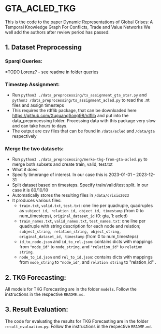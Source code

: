 
# GTA_ACLED_TKG

This is the code to the paper Dynamic Representations of Global Crises: A Temporal Knowledge Graph For Conflicts, Trade and Value Networks
We well add the authors after review period has passed.

## 1. Dataset Preprocessing 
### Sparql Queries:
*TODO Lorenz?  - see readme in folder queries

### Timestep Assignment:
* Run ```python3 ./data_preprocessing/ts_assignment_gta_star.py``` and ```python3 /data_preprocessing/ts_assignment_acled.py``` to read the .nt files and assign timesteps
* This requires the rdflib package, that can be downloaded here https://github.com/XuguangSong98/rdflib and put into the data_preprocessing folder. Processing data with this package very slow and can take hours to days.
* The output are csv files that can be found in ```/data/acled``` and ```/data/gta``` respectively

### Merge the two datasets:
* Run ```python3 ./data_preprocessing/merke-tkg-from-gta-acled.py``` to merge both subsets and create train, valid, test.txt
* What it does:
 * Specify timerange of interest. In our case this is 2023-01-01 – 2023-12-31
 * Split dataset based on timesteps. Specify train/valid/test split. In our case it is 80/10/10
 * Automatically stores the resulting files in ```/data/crisis2023```
* It produces various files:
  * ```train.txt```, ```valid.txt```, ```test.txt```: one line per quadruple, quadruples as ```subject_id, relation_id, object_id, timestamp``` (from 0 to num_timesteps), ```original_dataset_id``` (0: gta, 1: acled)
  * ```train_names.txt```, ```valid_names.txt```, ```test_names.txt```: one line per quadruple with string description for each node and relation; ```subject_string, relation_string, object_string, original_dataset_id, timestamp``` (from 0 to num_timesteps)
  * ```id_to_node.json``` and ```id_to_rel.json```: contains dicts with mappings from ```"node_id"``` to ```node_string```, and ```"relation_id"``` to ```relation string```.
  * ```node_to_id.json``` and ```rel_to_id.json```: contains dicts with mappings from ```node_string``` to ```"node_id"```, and ```relation string``` to "relation_id" .


## 2. TKG Forecasting:
All models for TKG Forecasting are in the folder ```models```. Follow the instructions in the respective ```README.md```.


## 3. Result Evaluation:
The code for evaluating the results for TKG Forecasting are in the folder ```result_evaluation.py```. Follow the instructions in the respective ```README.md```.

